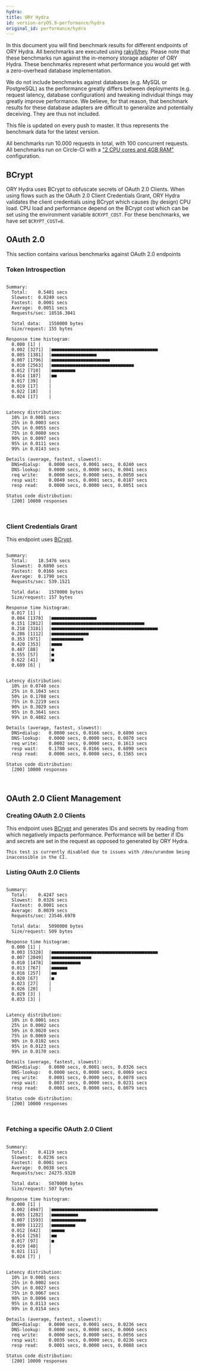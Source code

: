 ```yaml
---
hydra: 
title: ORY Hydra
id: version-oryOS.9-performance/hydra
original_id: performance/hydra
---
```


In this document you will find benchmark results for different endpoints of ORY Hydra. All benchmarks are executed
using [rakyll/hey](https://github.com/rakyll/hey). Please note that these benchmarks run against the in-memory storage
adapter of ORY Hydra. These benchmarks represent what performance you would get with a zero-overhead database implementation.

We do not include benchmarks against databases (e.g. MySQL or PostgreSQL) as the performance greatly differs between
deployments (e.g. request latency, database configuration) and tweaking individual things may greatly improve performance.
We believe, for that reason, that benchmark results for these database adapters are difficult to generalize and potentially
deceiving. They are thus not included.

This file is updated on every push to master. It thus represents the benchmark data for the latest version.

All benchmarks run 10.000 requests in total, with 100 concurrent requests. All benchmarks run on Circle-CI with a
["2 CPU cores and 4GB RAM"](https://support.circleci.com/hc/en-us/articles/360000489307-Why-do-my-tests-take-longer-to-run-on-CircleCI-than-locally-)
configuration.

## BCrypt

ORY Hydra uses BCrypt to obfuscate secrets of OAuth 2.0 Clients. When using flows such as the OAuth 2.0 Client Credentials
Grant, ORY Hydra validates the client credentials using BCrypt which causes (by design) CPU load. CPU load and performance
depend on the BCrypt cost which can be set using the environment variable `BCRYPT_COST`. For these benchmarks,
we have set `BCRYPT_COST=8`.

## OAuth 2.0

This section contains various benchmarks against OAuth 2.0 endpoints

### Token Introspection

```

Summary:
  Total:	0.5401 secs
  Slowest:	0.0240 secs
  Fastest:	0.0001 secs
  Average:	0.0051 secs
  Requests/sec:	18516.3041
  
  Total data:	1550000 bytes
  Size/request:	155 bytes

Response time histogram:
  0.000 [1]	|
  0.002 [3271]	|■■■■■■■■■■■■■■■■■■■■■■■■■■■■■■■■■■■■■■■■
  0.005 [1381]	|■■■■■■■■■■■■■■■■■
  0.007 [1796]	|■■■■■■■■■■■■■■■■■■■■■■
  0.010 [2563]	|■■■■■■■■■■■■■■■■■■■■■■■■■■■■■■■
  0.012 [710]	|■■■■■■■■■
  0.014 [187]	|■■
  0.017 [39]	|
  0.019 [17]	|
  0.022 [18]	|
  0.024 [17]	|


Latency distribution:
  10% in 0.0001 secs
  25% in 0.0003 secs
  50% in 0.0055 secs
  75% in 0.0080 secs
  90% in 0.0097 secs
  95% in 0.0111 secs
  99% in 0.0143 secs

Details (average, fastest, slowest):
  DNS+dialup:	0.0000 secs, 0.0001 secs, 0.0240 secs
  DNS-lookup:	0.0000 secs, 0.0000 secs, 0.0041 secs
  req write:	0.0000 secs, 0.0000 secs, 0.0050 secs
  resp wait:	0.0049 secs, 0.0001 secs, 0.0187 secs
  resp read:	0.0000 secs, 0.0000 secs, 0.0051 secs

Status code distribution:
  [200]	10000 responses



```

### Client Credentials Grant

This endpoint uses [BCrypt](#bcrypt).

```

Summary:
  Total:	18.5476 secs
  Slowest:	0.6890 secs
  Fastest:	0.0166 secs
  Average:	0.1790 secs
  Requests/sec:	539.1521
  
  Total data:	1570000 bytes
  Size/request:	157 bytes

Response time histogram:
  0.017 [1]	|
  0.084 [1378]	|■■■■■■■■■■■■■■■■■
  0.151 [2812]	|■■■■■■■■■■■■■■■■■■■■■■■■■■■■■■■■■■■
  0.218 [3181]	|■■■■■■■■■■■■■■■■■■■■■■■■■■■■■■■■■■■■■■■■
  0.286 [1112]	|■■■■■■■■■■■■■■
  0.353 [971]	|■■■■■■■■■■■■
  0.420 [353]	|■■■■
  0.487 [88]	|■
  0.555 [57]	|■
  0.622 [41]	|■
  0.689 [6]	|


Latency distribution:
  10% in 0.0740 secs
  25% in 0.1043 secs
  50% in 0.1788 secs
  75% in 0.2219 secs
  90% in 0.3029 secs
  95% in 0.3641 secs
  99% in 0.4882 secs

Details (average, fastest, slowest):
  DNS+dialup:	0.0000 secs, 0.0166 secs, 0.6890 secs
  DNS-lookup:	0.0000 secs, 0.0000 secs, 0.0070 secs
  req write:	0.0002 secs, 0.0000 secs, 0.1613 secs
  resp wait:	0.1780 secs, 0.0166 secs, 0.6890 secs
  resp read:	0.0006 secs, 0.0000 secs, 0.1565 secs

Status code distribution:
  [200]	10000 responses



```

## OAuth 2.0 Client Management

### Creating OAuth 2.0 Clients

This endpoint uses [BCrypt](#bcrypt) and generates IDs and secrets by reading from  which negatively impacts
performance. Performance will be better if IDs and secrets are set in the request as opposed to generated by ORY Hydra.

```
This test is currently disabled due to issues with /dev/urandom being inaccessible in the CI.
```

### Listing OAuth 2.0 Clients

```

Summary:
  Total:	0.4247 secs
  Slowest:	0.0326 secs
  Fastest:	0.0001 secs
  Average:	0.0039 secs
  Requests/sec:	23546.6970
  
  Total data:	5090000 bytes
  Size/request:	509 bytes

Response time histogram:
  0.000 [1]	|
  0.003 [5328]	|■■■■■■■■■■■■■■■■■■■■■■■■■■■■■■■■■■■■■■■■
  0.007 [2049]	|■■■■■■■■■■■■■■■
  0.010 [1478]	|■■■■■■■■■■■
  0.013 [767]	|■■■■■■
  0.016 [257]	|■■
  0.020 [67]	|■
  0.023 [27]	|
  0.026 [20]	|
  0.029 [3]	|
  0.033 [3]	|


Latency distribution:
  10% in 0.0001 secs
  25% in 0.0002 secs
  50% in 0.0020 secs
  75% in 0.0069 secs
  90% in 0.0102 secs
  95% in 0.0123 secs
  99% in 0.0170 secs

Details (average, fastest, slowest):
  DNS+dialup:	0.0000 secs, 0.0001 secs, 0.0326 secs
  DNS-lookup:	0.0000 secs, 0.0000 secs, 0.0069 secs
  req write:	0.0001 secs, 0.0000 secs, 0.0078 secs
  resp wait:	0.0037 secs, 0.0000 secs, 0.0231 secs
  resp read:	0.0001 secs, 0.0000 secs, 0.0079 secs

Status code distribution:
  [200]	10000 responses



```

### Fetching a specific OAuth 2.0 Client

```

Summary:
  Total:	0.4119 secs
  Slowest:	0.0236 secs
  Fastest:	0.0001 secs
  Average:	0.0038 secs
  Requests/sec:	24275.9320
  
  Total data:	5070000 bytes
  Size/request:	507 bytes

Response time histogram:
  0.000 [1]	|
  0.002 [4947]	|■■■■■■■■■■■■■■■■■■■■■■■■■■■■■■■■■■■■■■■■
  0.005 [1282]	|■■■■■■■■■■
  0.007 [1593]	|■■■■■■■■■■■■■
  0.009 [1122]	|■■■■■■■■■
  0.012 [642]	|■■■■■
  0.014 [258]	|■■
  0.017 [97]	|■
  0.019 [40]	|
  0.021 [11]	|
  0.024 [7]	|


Latency distribution:
  10% in 0.0001 secs
  25% in 0.0002 secs
  50% in 0.0027 secs
  75% in 0.0067 secs
  90% in 0.0096 secs
  95% in 0.0113 secs
  99% in 0.0154 secs

Details (average, fastest, slowest):
  DNS+dialup:	0.0000 secs, 0.0001 secs, 0.0236 secs
  DNS-lookup:	0.0000 secs, 0.0000 secs, 0.0060 secs
  req write:	0.0000 secs, 0.0000 secs, 0.0056 secs
  resp wait:	0.0035 secs, 0.0000 secs, 0.0236 secs
  resp read:	0.0001 secs, 0.0000 secs, 0.0088 secs

Status code distribution:
  [200]	10000 responses



```
